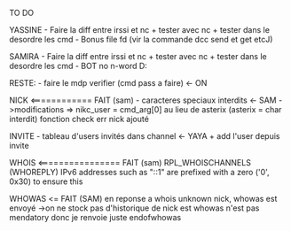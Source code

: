 TO DO

YASSINE
    - Faire la diff entre irssi et nc + tester avec nc + tester dans le desordre  les cmd
    - Bonus file fd (vir la commande dcc send et get etcJ)

SAMIRA
    - Faire la diff entre irssi et nc + tester avec nc + tester dans le desordre les cmd
    -   BOT
            no n-word D:

RESTE:
    - faire le mdp verifier (cmd pass a faire) <- ON 

NICK <============ FAIT (sam)
    - caracteres speciaux interdits <- SAM
    ->modifications => nikc_user = cmd_arg[0] au lieu de asterix (asterix = char interdit)
     fonction check err nick ajouté

INVITE
    - tableau d'users invités dans channel <- YAYA
        + add l'user depuis invite

WHOIS <================ FAIT (sam)
 RPL_WHOISCHANNELS 
 (WHOREPLY) IPv6 addresses such as "::1" are prefixed with a zero ('0', 0x30) to ensure this 

WHOWAS <= FAIT (SAM)
en reponse a whois unknown nick, whowas est envoyé
 ->on ne stock pas d'historique de nick est whowas n'est pas mendatory
    donc je renvoie juste endofwhowas
